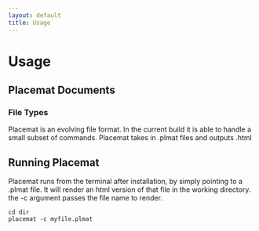 ```yaml
---
layout: default
title: Usage
---
```

# Usage

## Placemat Documents

### File Types
Placemat is an evolving file format. In the current build it is able to handle a small subset of commands. Placemat takes in .plmat files and outputs .html

## Running Placemat
Placemat runs from the terminal after installation, by simply pointing to a .plmat file. It will render an html version of that file in the working directory. the
  -c
argument passes the file name to render.

```
cd dir
placemat -c myfile.plmat
```
